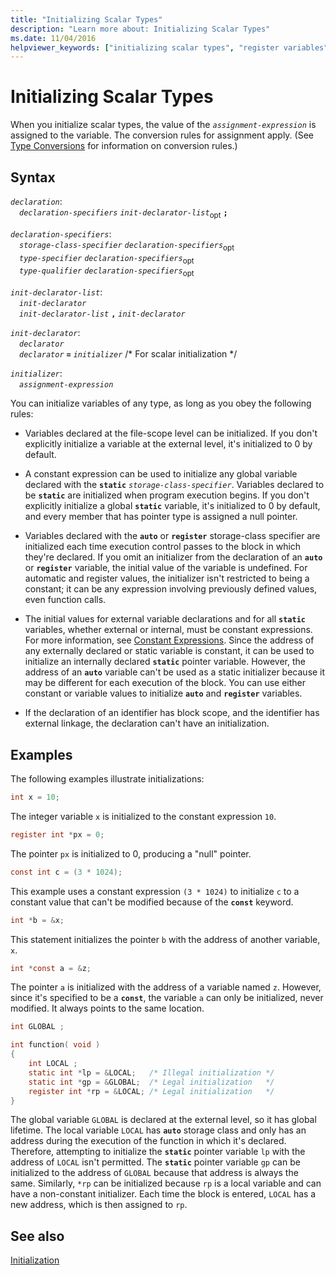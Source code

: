```yaml
---
title: "Initializing Scalar Types"
description: "Learn more about: Initializing Scalar Types"
ms.date: 11/04/2016
helpviewer_keywords: ["initializing scalar types", "register variables", "initialization, scalar types", "initializing variables, scalar types", "scalar types", "static variables, initializing", "automatic storage class, initializing scalar types", "automatic storage class", "types [C], initializing"]
---
```

# Initializing Scalar Types

When you initialize scalar types, the value of the *`assignment-expression`* is assigned to the variable. The conversion rules for assignment apply. (See [Type Conversions](../c-language/type-conversions-c.md) for information on conversion rules.)

## Syntax

*`declaration`*:\
&emsp;*`declaration-specifiers`* *`init-declarator-list`*<sub>opt</sub> **`;`**

*`declaration-specifiers`*:\
&emsp;*`storage-class-specifier`* *`declaration-specifiers`*<sub>opt</sub> \
&emsp;*`type-specifier`* *`declaration-specifiers`*<sub>opt</sub> \
&emsp;*`type-qualifier`* *`declaration-specifiers`*<sub>opt</sub>

*`init-declarator-list`*:\
&emsp;*`init-declarator`*\
&emsp;*`init-declarator-list`* **`,`** *`init-declarator`*

*`init-declarator`*:\
&emsp;*`declarator`*\
&emsp;*`declarator`* **`=`** *`initializer`* /\* For scalar initialization \*/

*`initializer`*:\
&emsp;*`assignment-expression`*

You can initialize variables of any type, as long as you obey the following rules:

- Variables declared at the file-scope level can be initialized. If you don't explicitly initialize a variable at the external level, it's initialized to 0 by default.

- A constant expression can be used to initialize any global variable declared with the **`static`** *`storage-class-specifier`*. Variables declared to be **`static`** are initialized when program execution begins. If you don't explicitly initialize a global **`static`** variable, it's initialized to 0 by default, and every member that has pointer type is assigned a null pointer.

- Variables declared with the **`auto`** or **`register`** storage-class specifier are initialized each time execution control passes to the block in which they're declared. If you omit an initializer from the declaration of an **`auto`** or **`register`** variable, the initial value of the variable is undefined. For automatic and register values, the initializer isn't restricted to being a constant; it can be any expression involving previously defined values, even function calls.

- The initial values for external variable declarations and for all **`static`** variables, whether external or internal, must be constant expressions. For more information, see [Constant Expressions](../c-language/c-constant-expressions.md). Since the address of any externally declared or static variable is constant, it can be used to initialize an internally declared **`static`** pointer variable. However, the address of an **`auto`** variable can't be used as a static initializer because it may be different for each execution of the block. You can use either constant or variable values to initialize **`auto`** and **`register`** variables.

- If the declaration of an identifier has block scope, and the identifier has external linkage, the declaration can't have an initialization.

## Examples

The following examples illustrate initializations:

```C
int x = 10;
```

The integer variable `x` is initialized to the constant expression `10`.

```C
register int *px = 0;
```

The pointer `px` is initialized to 0, producing a "null" pointer.

```C
const int c = (3 * 1024);
```

This example uses a constant expression `(3 * 1024)` to initialize `c` to a constant value that can't be modified because of the **`const`** keyword.

```C
int *b = &x;
```

This statement initializes the pointer `b` with the address of another variable, `x`.

```C
int *const a = &z;
```

The pointer `a` is initialized with the address of a variable named `z`. However, since it's specified to be a **`const`**, the variable `a` can only be initialized, never modified. It always points to the same location.

```C
int GLOBAL ;

int function( void )
{
    int LOCAL ;
    static int *lp = &LOCAL;   /* Illegal initialization */
    static int *gp = &GLOBAL;  /* Legal initialization   */
    register int *rp = &LOCAL; /* Legal initialization   */
}
```

The global variable `GLOBAL` is declared at the external level, so it has global lifetime. The local variable `LOCAL` has **`auto`** storage class and only has an address during the execution of the function in which it's declared. Therefore, attempting to initialize the **`static`** pointer variable `lp` with the address of `LOCAL` isn't permitted. The **`static`** pointer variable `gp` can be initialized to the address of `GLOBAL` because that address is always the same. Similarly, `*rp` can be initialized because `rp` is a local variable and can have a non-constant initializer. Each time the block is entered, `LOCAL` has a new address, which is then assigned to `rp`.

## See also

[Initialization](../c-language/initialization.md)
